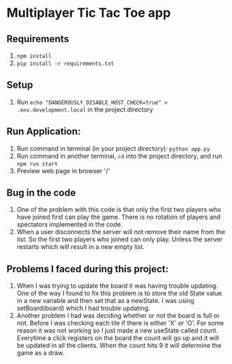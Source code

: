 # Multiplayer Tic Tac Toe app

## Requirements
1. `npm install`
2. `pip install -r requirements.txt`

## Setup
1. Run `echo "DANGEROUSLY_DISABLE_HOST_CHECK=true" > .env.development.local` in the project directory

## Run Application:
1. Run command in terminal (in your project directory): `python app.py`
2. Run command in another terminal, `cd` into the project directory, and run `npm run start`
3. Preview web page in browser '/'

## Bug in the code
1. One of the problem with this code is that only the first two players who have joined first can play the game. There is no rotation of players and spectators implemented in the code. 
2. When a user disconnects the server will not remove their name from the list. So the first two players who joined can only play. Unless the server restarts which will result in a new empty list.

## Problems I faced during this project:
1. When I was trying to update the board it was having trouble updating. One of the way I found to fix this problem is to store the old State value in a new variable and then set that as a newState. I was using setBoard(board) which I had trouble updating. 
2. Another problem I had was deciding whether or not the board is full or not. Before I was checking each tile if there is either 'X' or 'O'. For some reason it was not working so I just made a new useState called count. Everytime a click registers on the board the count will go up and it will be updated in all the clients. When the count hits 9 it will determine the game as a draw.
